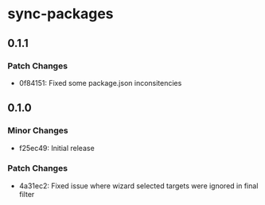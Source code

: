 # sync-packages

## 0.1.1

### Patch Changes

- 0f84151: Fixed some package.json inconsitencies

## 0.1.0

### Minor Changes

- f25ec49: Initial release

### Patch Changes

- 4a31ec2: Fixed issue where wizard selected targets were ignored in final filter
